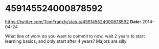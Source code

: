 # 459145524000878592
https://twitter.com/TomFrankly/status/459145524000878592
**Date:** 2014-04-24

What line of work do you want to commit to now, wait 2 years to start learning basics, and only start after 4 years? Majors are silly.
